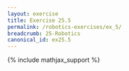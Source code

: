 ```yaml
---
layout: exercise
title: Exercise 25.5
permalink: /robotics-exercises/ex_5/
breadcrumb: 25-Robotics
canonical_id: ex25.5
---
```


{% include mathjax_support %}
